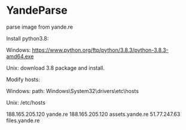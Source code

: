 # YandeParse
parse image from yande.re

Install python3.8:

Windows:
https://www.python.org/ftp/python/3.8.3/python-3.8.3-amd64.exe

Unix:
download 3.8 package and install.

Modify hosts:

Windows:
path: Windows\System32\drivers\etc\hosts

Unix:
/etc/hosts

188.165.205.120 yande.re
188.165.205.120 assets.yande.re
51.77.247.63 files.yande.re
